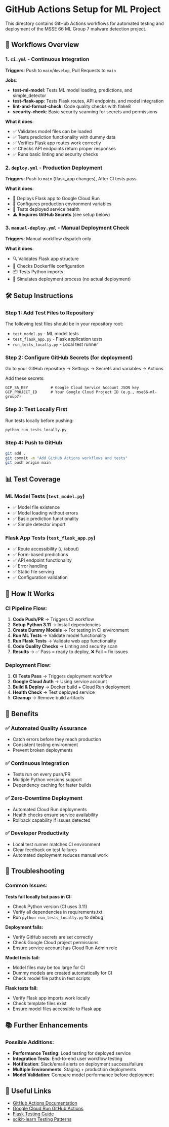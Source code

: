 # GitHub Actions Setup for ML Project

This directory contains GitHub Actions workflows for automated testing and deployment of the MSSE 66 ML Group 7 malware detection project.

## 🚀 Workflows Overview

### 1. `ci.yml` - Continuous Integration
**Triggers**: Push to `main`/`develop`, Pull Requests to `main`

**Jobs**:
- **test-ml-model**: Tests ML model loading, predictions, and simple_detector
- **test-flask-app**: Tests Flask routes, API endpoints, and model integration  
- **lint-and-format-check**: Code quality checks with flake8
- **security-check**: Basic security scanning for secrets and permissions

**What it does**:
- ✅ Validates model files can be loaded
- ✅ Tests prediction functionality with dummy data
- ✅ Verifies Flask app routes work correctly
- ✅ Checks API endpoints return proper responses
- ✅ Runs basic linting and security checks

### 2. `deploy.yml` - Production Deployment
**Triggers**: Push to `main` (flask_app changes), After CI tests pass

**What it does**:
- 🚀 Deploys Flask app to Google Cloud Run
- 🔧 Configures production environment variables
- 🧪 Tests deployed service health
- ⚠️  **Requires GitHub Secrets** (see setup below)

### 3. `manual-deploy.yml` - Manual Deployment Check
**Triggers**: Manual workflow dispatch only

**What it does**:
- 🔍 Validates Flask app structure
- 🐳 Checks Dockerfile configuration
- 📦 Tests Python imports
- 🎯 Simulates deployment process (no actual deployment)

## 🛠️ Setup Instructions

### Step 1: Add Test Files to Repository
The following test files should be in your repository root:
- `test_model.py` - ML model tests
- `test_flask_app.py` - Flask application tests  
- `run_tests_locally.py` - Local test runner

### Step 2: Configure GitHub Secrets (for deployment)
Go to your GitHub repository → Settings → Secrets and variables → Actions

Add these secrets:
```
GCP_SA_KEY          # Google Cloud Service Account JSON key
GCP_PROJECT_ID      # Your Google Cloud Project ID (e.g., mse66-ml-group7)
```

### Step 3: Test Locally First
Run tests locally before pushing:
```bash
python run_tests_locally.py
```

### Step 4: Push to GitHub
```bash
git add .
git commit -m "Add GitHub Actions workflows and tests"
git push origin main
```

## 📊 Test Coverage

### ML Model Tests (`test_model.py`)
- ✅ Model file existence
- ✅ Model loading without errors
- ✅ Basic prediction functionality
- ✅ Simple detector import

### Flask App Tests (`test_flask_app.py`)
- ✅ Route accessibility (/, /about)
- ✅ Form-based predictions
- ✅ API endpoint functionality
- ✅ Error handling
- ✅ Static file serving
- ✅ Configuration validation

## 🔧 How It Works

### CI Pipeline Flow:
1. **Code Push/PR** → Triggers CI workflow
2. **Setup Python 3.11** → Install dependencies
3. **Create Dummy Models** → For testing in CI environment
4. **Run ML Tests** → Validate model functionality
5. **Run Flask Tests** → Validate web app functionality
6. **Code Quality Checks** → Linting and security scan
7. **Results** → ✅ Pass = ready to deploy, ❌ Fail = fix issues

### Deployment Flow:
1. **CI Tests Pass** → Triggers deployment workflow
2. **Google Cloud Auth** → Using service account
3. **Build & Deploy** → Docker build + Cloud Run deployment
4. **Health Check** → Test deployed service
5. **Cleanup** → Remove build artifacts

## 🎯 Benefits

### ✅ **Automated Quality Assurance**
- Catch errors before they reach production
- Consistent testing environment
- Prevent broken deployments

### ✅ **Continuous Integration**
- Tests run on every push/PR
- Multiple Python versions support
- Dependency caching for faster builds

### ✅ **Zero-Downtime Deployment**
- Automated Cloud Run deployments
- Health checks ensure service availability
- Rollback capability if issues detected

### ✅ **Developer Productivity**
- Local test runner matches CI environment
- Clear feedback on test failures
- Automated deployment reduces manual work

## 🚨 Troubleshooting

### Common Issues:

**Tests fail locally but pass in CI:**
- Check Python version (CI uses 3.11)
- Verify all dependencies in requirements.txt
- Run `python run_tests_locally.py` to debug

**Deployment fails:**
- Verify GitHub secrets are set correctly
- Check Google Cloud project permissions
- Ensure service account has Cloud Run Admin role

**Model tests fail:**
- Model files may be too large for CI
- Dummy models are created automatically for CI
- Check model file paths in test scripts

**Flask tests fail:**
- Verify Flask app imports work locally
- Check template files exist
- Ensure model files accessible to Flask app

## 📚 Further Enhancements

### Possible Additions:
- **Performance Testing**: Load testing for deployed service
- **Integration Tests**: End-to-end user workflow testing
- **Notification**: Slack/email alerts on deployment success/failure
- **Multiple Environments**: Staging + production deployments
- **Model Validation**: Compare model performance before deployment

## 🔗 Useful Links
- [GitHub Actions Documentation](https://docs.github.com/en/actions)
- [Google Cloud Run GitHub Actions](https://github.com/google-github-actions/setup-gcloud)
- [Flask Testing Guide](https://flask.palletsprojects.com/en/2.3.x/testing/)
- [scikit-learn Testing Patterns](https://scikit-learn.org/stable/developers/contributing.html#testing)
